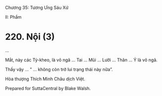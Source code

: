  

Chương 35: Tương Ưng Sáu Xứ

II: Phẩm

# 220\. Nội (3)

…

Mắt, này các Tỷ-kheo, là vô ngã … Tai … Mũi … Lưỡi … Thân … Ý là vô ngã.

Thấy vậy … ” … không còn trở lui trạng thái này nữa”.

Hòa thượng Thích Minh Châu dịch Việt.

Prepared for SuttaCentral by Blake Walsh.